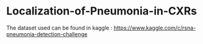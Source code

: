 # Localization-of-Pneumonia-in-CXRs
The dataset used can be found in kaggle : https://www.kaggle.com/c/rsna-pneumonia-detection-challenge
